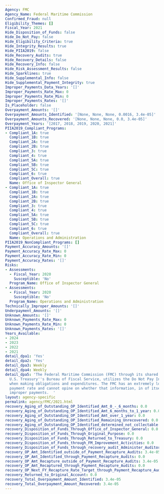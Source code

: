 ```yaml
---
Agency: FMC
Agency_Name: Federal Maritime Commission
Confirmed_Fraud: null
Eligibility_Themes: []
Fiscal_Year: 2021
Hide_Disposition_of_Funds: false
Hide_Do_Not_Pay: false
Hide_Eligibility_Criteria: true
Hide_Integrity_Results: true
Hide_PIIA2019: false
Hide_Recovery_Audits: true
Hide_Recovery_Details: false
Hide_Recovery_Info: false
Hide_Risk_Assessment_Results: false
Hide_Sparklines: true
Hide_Supplemental_Info: false
Hide_Supplemental_Payment_Integrity: true
Improper_Payments_Data_Years: '[]'
Improper_Payments_Rate_Max: 0
Improper_Payments_Rate_Min: 0
Improper_Payments_Rates: '[]'
Is_Placeholder: false
Overpayment_Amounts: '[]'
Overpayment_Amounts_Identified: '[None, None, None, 0.0016, 3.4e-05]'
Overpayment_Amounts_Recovered: '[None, None, None, 0.0, 3.4e-05]'
Overpayment_Years: '[2017, 2018, 2019, 2020, 2021]'
PIIA2019_Compliant_Programs:
- Compliant_1A: true
  Compliant_1B: true
  Compliant_2A: true
  Compliant_2B: true
  Compliant_3: true
  Compliant_4: true
  Compliant_5A: true
  Compliant_5B: true
  Compliant_5C: true
  Compliant_6: true
  Compliant_Overall: true
  Name: Office of Inspector General
- Compliant_1A: true
  Compliant_1B: true
  Compliant_2A: true
  Compliant_2B: true
  Compliant_3: true
  Compliant_4: true
  Compliant_5A: true
  Compliant_5B: true
  Compliant_5C: true
  Compliant_6: true
  Compliant_Overall: true
  Name: Operations and Administration
PIIA2019_NonCompliant_Programs: []
Payment_Accuracy_Amounts: '[]'
Payment_Accuracy_Rate_Max: 0
Payment_Accuracy_Rate_Min: 0
Payment_Accuracy_Rates: '[]'
Risks:
- Assessments:
  - Fiscal_Year: 2020
    Susceptible: 'No'
  Program_Name: Office of Inspector General
- Assessments:
  - Fiscal_Year: 2020
    Susceptible: 'No'
  Program_Name: Operations and Administration
Technically_Improper_Amounts: '[]'
Underpayment_Amounts: '[]'
Unknown_Amounts: '[]'
Unknown_Payments_Rate_Max: 0
Unknown_Payments_Rate_Min: 0
Unknown_Payments_Rates: '[]'
Years_Available:
- 2024
- 2023
- 2022
- 2021
detail_dpa1: 'Yes'
detail_dpa2: 'Yes'
detail_dpa3: Weekly
detail_dpa4: Weekly
detail_dpa5: 'The Federal Maritime Commission (FMC) through its shared service provider,
  U.S. Treasury''s Bureau of Fiscal Service, utilizes the Do Not Pay Initiative information
  when making obligations and expenditures. The FMC has an extremely low improper
  payment rate and cannot opine on whether that information, in of itself, has reduced
  improper payments.  '
layout: agency-specific
permalink: agency/FMC/2021.html
recovery_Aging_of_Outstanding_OP_Identified_Amt_0_-_6_months: 0.0
recovery_Aging_of_Outstanding_OP_Identified_Amt_6_months_to_1_year: 0.0
recovery_Aging_of_Outstanding_OP_Identified_Amt_over_1_year: 0.0
recovery_Aging_of_Outstanding_OP_Identified_Remaining_Unrecovered: 0.0
recovery_Aging_of_Outstanding_OP_Identified_determined_not_collectable: 0.0
recovery_Disposition_of_Funds_Through_Office_of_Inspector_General: 0.0
recovery_Disposition_of_Funds_Through_Original_Purpose: 0.0
recovery_Disposition_of_Funds_Through_Returned_to_Treasury: 0.0
recovery_Disposition_of_Funds_through_FM_Improvement_Activities: 0.0
recovery_Disposition_of_Funds_through_recovery_audit_Administer_Auditor: 0.0
recovery_OP_Amt_Identified_outside_of_Payment_Recapture_Audits: 3.4e-05
recovery_OP_Amt_Identified_through_Payment_Recapture_Audits: 0.0
recovery_OP_Amt_Recapture_outside_of_Payment_Recapture_Audits: 3.4e-05
recovery_OP_Amt_Recaptured_through_Payment_Recapture_Audits: 0.0
recovery_OP_Next_FY_Recapture_Rate_Target_through_Payment_Recapture_Audit: 2.0
recovery_Returned_to_Original_Account: 0.0
recovery_Total_Overpayment_Amount_Identified: 3.4e-05
recovery_Total_Overpayment_Amount_Recovered: 3.4e-05
---
```

